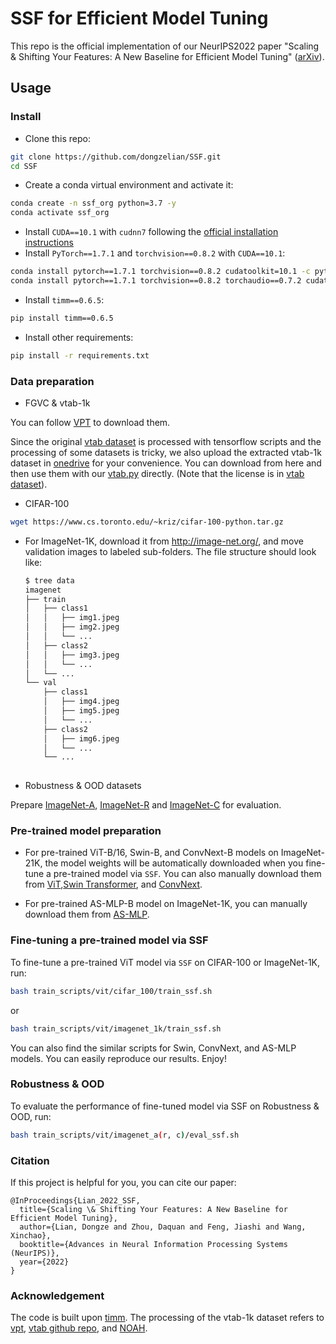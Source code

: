 # SSF for Efficient Model Tuning

This repo is the official implementation of our NeurIPS2022 paper "Scaling & Shifting Your Features: A New Baseline for Efficient Model Tuning" ([arXiv](https://arxiv.org/abs/2210.08823)). 




## Usage

### Install

- Clone this repo:

```bash
git clone https://github.com/dongzelian/SSF.git
cd SSF
```

- Create a conda virtual environment and activate it:

```bash
conda create -n ssf_org python=3.7 -y
conda activate ssf_org
```

- Install `CUDA==10.1` with `cudnn7` following
  the [official installation instructions](https://docs.nvidia.com/cuda/cuda-installation-guide-linux/index.html)
- Install `PyTorch==1.7.1` and `torchvision==0.8.2` with `CUDA==10.1`:

```bash
conda install pytorch==1.7.1 torchvision==0.8.2 cudatoolkit=10.1 -c pytorch
conda install pytorch==1.7.1 torchvision==0.8.2 torchaudio==0.7.2 cudatoolkit=11.0 -c pytorch 
```

- Install `timm==0.6.5`:

```bash
pip install timm==0.6.5
```


- Install other requirements:

```bash
pip install -r requirements.txt
```


### Data preparation

- FGVC & vtab-1k

You can follow [VPT](https://github.com/KMnP/vpt) to download them. 

Since the original [vtab dataset](https://github.com/google-research/task_adaptation/tree/master/task_adaptation/data) is processed with tensorflow scripts and the processing of some datasets is tricky, we also upload the extracted vtab-1k dataset in [onedrive](https://shanghaitecheducn-my.sharepoint.com/:f:/g/personal/liandz_shanghaitech_edu_cn/EnV6eYPVCPZKhbqi-WSJIO8BOcyQwDwRk6dAThqonQ1Ycw?e=J884Fp) for your convenience. You can download from here and then use them with our [vtab.py](https://github.com/dongzelian/SSF/blob/main/data/vtab.py) directly. (Note that the license is in [vtab dataset](https://github.com/google-research/task_adaptation/tree/master/task_adaptation/data)).



- CIFAR-100
```bash
wget https://www.cs.toronto.edu/~kriz/cifar-100-python.tar.gz
```

- For ImageNet-1K, download it from http://image-net.org/, and move validation images to labeled sub-folders. The file structure should look like:
  ```bash
  $ tree data
  imagenet
  ├── train
  │   ├── class1
  │   │   ├── img1.jpeg
  │   │   ├── img2.jpeg
  │   │   └── ...
  │   ├── class2
  │   │   ├── img3.jpeg
  │   │   └── ...
  │   └── ...
  └── val
      ├── class1
      │   ├── img4.jpeg
      │   ├── img5.jpeg
      │   └── ...
      ├── class2
      │   ├── img6.jpeg
      │   └── ...
      └── ...
 
  ```

- Robustness & OOD datasets

Prepare [ImageNet-A](https://github.com/hendrycks/natural-adv-examples), [ImageNet-R](https://github.com/hendrycks/imagenet-r) and [ImageNet-C](https://zenodo.org/record/2235448#.Y04cBOxByFw) for evaluation.



### Pre-trained model preparation

- For pre-trained ViT-B/16, Swin-B, and ConvNext-B models on ImageNet-21K, the model weights will be automatically downloaded when you fine-tune a pre-trained model via `SSF`. You can also manually download them from [ViT](https://github.com/google-research/vision_transformer),[Swin Transformer](https://github.com/microsoft/Swin-Transformer), and [ConvNext](https://github.com/facebookresearch/ConvNeXt).



- For pre-trained AS-MLP-B model on ImageNet-1K, you can manually download them from [AS-MLP](https://github.com/svip-lab/AS-MLP).



### Fine-tuning a pre-trained model via SSF

To fine-tune a pre-trained ViT model via `SSF` on CIFAR-100 or ImageNet-1K, run:

```bash
bash train_scripts/vit/cifar_100/train_ssf.sh
```
or 
```bash
bash train_scripts/vit/imagenet_1k/train_ssf.sh
```

You can also find the similar scripts for Swin, ConvNext, and AS-MLP models. You can easily reproduce our results. Enjoy!



### Robustness & OOD

To evaluate the performance of fine-tuned model via SSF on Robustness & OOD, run:

```bash
bash train_scripts/vit/imagenet_a(r, c)/eval_ssf.sh
```


### Citation
If this project is helpful for you, you can cite our paper:
```
@InProceedings{Lian_2022_SSF,
  title={Scaling \& Shifting Your Features: A New Baseline for Efficient Model Tuning},
  author={Lian, Dongze and Zhou, Daquan and Feng, Jiashi and Wang, Xinchao},
  booktitle={Advances in Neural Information Processing Systems (NeurIPS)},
  year={2022}
}
```


### Acknowledgement
The code is built upon [timm](https://github.com/rwightman/pytorch-image-models). The processing of the vtab-1k dataset refers to [vpt](https://github.com/KMnP/vpt), [vtab github repo](https://github.com/google-research/task_adaptation/tree/master/task_adaptation/data), and [NOAH](https://github.com/ZhangYuanhan-AI/NOAH).
